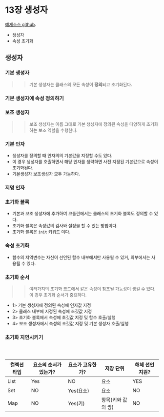 # 13장 생성자
[예제소스 github](https://github.com/whdms705/kotlinNote/tree/master/src/ch13).

* 생성자
* 속성 초기화

## 생성자


### 기본 생성자
>> 기본 생성자는 클래스의 모든 속성이 **정의**되고 초기화된다.

### 기본 생성자에 속성 정의하기

### 보조 생성자
>> 보조 생성자는 이름 그대로 기본 생성자에 정의된 속성을 다양하게 초기화하는 보조 역할을 수행한다.



### 기본 인자
* 생성자를 정의할 때 인자의의 기본값을 지정할 수도 있다.
* 이 경우 생성자를 호출하면서 해당 인자를 생략하면 사전 지정된 기본값으로 속성이 초기화된다.
* 기본생성자 보조생성자 모두 가능하다.

### 지명 인자




### 초기화 블록
* 기본과 보조 생성자에 추가하여 코틀린에서는 클래스의 초기화 블록도 정의할 수 있다.
* 초기화 블록은 속성값의 검사와 설정을 할 수 있는 방법이다.
* 초기화 블록은 `init` 키워드 이다.



### 속성 초기화

* 함수의 지역변수는 자신이 선언된 함수 내부에서만 사용될 수 있거, 외부에서는 사용될 수 있다.


### 초기화 순서

>> 여러가지의 초기화 코드에서 같은 속성이 참조될 가능성이 생길 수 있다. 이 경우 초기화 순서가 중요하다.

* 1> 기본 생성자에 정의된 속성에 인자값 지정
* 2> 클래스 내부에 지정된 속성에 초깃값 지정
* 3> 초기화 블록에서 속성에 초깃값 지정 및 함수 호출/실행
* 4> 보조 생성자에서 속성의 초깃값 지정 및 기본 생성자 호출/실행


### 초기화 지연시키기

 


``` kotlin

    

```

|컬렉션 타입|요소의 순서가 있는가?|요소가 고유한가?|저장 단위|해체 선언 지원?|
|---|---|---|---|---|
|List|Yes|NO|요소|YES|
|Set|NO|Yes(요소)|요소|NO|
|Map|NO|Yes(키)|항목(키와 값의 쌍)|NO|

